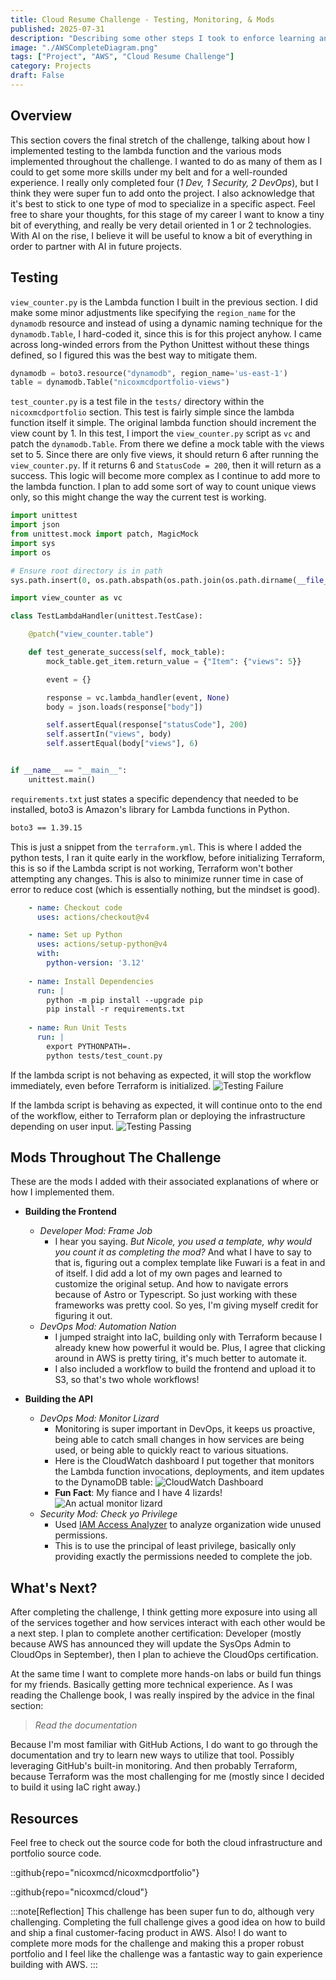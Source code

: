 ```yaml
---
title: Cloud Resume Challenge - Testing, Monitoring, & Mods
published: 2025-07-31
description: "Describing some other steps I took to enforce learning and a DevOps mindset. This is also the part where I implement testing on the Lambda function."
image: "./AWSCompleteDiagram.png"
tags: ["Project", "AWS", "Cloud Resume Challenge"]
category: Projects
draft: False
---
```


## Overview
This section covers the final stretch of the challenge, talking about how I implemented testing to the lambda function and the various mods implemented throughout the challenge. I wanted to do as many of them as I could to get some more skills under my belt and for a well-rounded experience. I really only completed four (*1 Dev, 1 Security, 2 DevOps*), but I think they were super fun to add onto the project. I also acknowledge that it's best to stick to one type of mod to specialize in a specific aspect. Feel free to share your thoughts, for this stage of my career I want to know a tiny bit of everything, and really be very detail oriented in 1 or 2 technologies. With AI on the rise, I believe it will be useful to know a bit of everything in order to partner with AI in future projects.

## Testing 
`view_counter.py` is the Lambda function I built in the previous section. I did make some minor adjustments like specifying the `region_name` for the `dynamodb` resource and instead of using a dynamic naming technique for the `dynamodb.Table`, I hard-coded it, since this is for this project anyhow. I came across long-winded errors from the Python Unittest without these things defined, so I figured this was the best way to mitigate them.
```python
dynamodb = boto3.resource("dynamodb", region_name='us-east-1')
table = dynamodb.Table("nicoxmcdportfolio-views")
```

`test_counter.py` is a test file in the `tests/` directory within the `nicoxmcdportfolio` section. This test is fairly simple since the lambda function itself it simple. The original lambda function should increment the view count by 1. In this test, I import the `view_counter.py` script as `vc` and patch the `dynamodb.Table`. From there we define a mock table with the views set to 5. Since there are only five views, it should return 6 after running the `view_counter.py`. If it returns 6 and `StatusCode = 200`, then it will return as a success. This logic will become more complex as I continue to add more to the lambda function. I plan to add some sort of way to count unique views only, so this might change the way the current test is working.
```python
import unittest
import json
from unittest.mock import patch, MagicMock
import sys
import os

# Ensure root directory is in path
sys.path.insert(0, os.path.abspath(os.path.join(os.path.dirname(__file__), '..')))

import view_counter as vc

class TestLambdaHandler(unittest.TestCase):

    @patch("view_counter.table")

    def test_generate_success(self, mock_table):
        mock_table.get_item.return_value = {"Item": {"views": 5}}

        event = {}

        response = vc.lambda_handler(event, None)
        body = json.loads(response["body"])

        self.assertEqual(response["statusCode"], 200)
        self.assertIn("views", body)
        self.assertEqual(body["views"], 6)


if __name__ == "__main__":
    unittest.main()
```

`requirements.txt` just states a specific dependency that needed to be installed, boto3 is Amazon's library for Lambda functions in Python.
```txt
boto3 == 1.39.15
```

This is just a snippet from the `terraform.yml`. This is where I added the python tests, I ran it quite early in the workflow, before initializing Terraform, this is so if the Lambda script is not working, Terraform won't bother attempting any changes. This is also to minimize runner time in case of error to reduce cost (which is essentially nothing, but the mindset is good).
```yml
    - name: Checkout code
      uses: actions/checkout@v4

    - name: Set up Python
      uses: actions/setup-python@v4
      with:
        python-version: '3.12'
    
    - name: Install Dependencies
      run: |
        python -m pip install --upgrade pip
        pip install -r requirements.txt
    
    - name: Run Unit Tests
      run: |
        export PYTHONPATH=.
        python tests/test_count.py
```

If the lambda script is not behaving as expected, it will stop the workflow immediately, even before Terraform is initialized.
![Testing Failure](./falsetest.png)

If the lambda script is behaving as expected, it will continue onto to the end of the workflow, either to Terraform plan or deploying the infrastructure depending on user input.
![Testing Passing](./truetest.png)

## Mods Throughout The Challenge
These are the mods I added with their associated explanations of where or how I implemented them.
- **Building the Frontend**
    - *Developer Mod: Frame Job*
        - I hear you saying. *But Nicole, you used a template, why would you count it as completing the mod?* And what I have to say to that is, figuring out a complex template like Fuwari is a feat in and of itself. I did add a lot of my own pages and learned to customize the original setup. And how to navigate errors because of Astro or Typescript. So just working with these frameworks was pretty cool. So yes, I'm giving myself credit for figuring it out. 
    - *DevOps Mod: Automation Nation*
        - I jumped straight into IaC, building only with Terraform because I already knew how powerful it would be. Plus, I agree that clicking around in AWS is pretty tiring, it's much better to automate it.
        - I also included a workflow to build the frontend and upload it to S3, so that's two whole workflows! 

- **Building the API**
    - *DevOps Mod: Monitor Lizard*
        - Monitoring is super important in DevOps, it keeps us proactive, being able to catch small changes in how services are being used, or being able to quickly react to various situations.
        - Here is the CloudWatch dashboard I put together that monitors the Lambda function invocations, deployments, and item updates to the DynamoDB table:
        ![CloudWatch Dashboard](./CloudWatch.png)
        - **Fun Fact**: My fiance and I have 4 lizards!
        ![An actual monitor lizard](./lizard.png)
    - *Security Mod: Check yo Privilege*
        - Used [IAM Access Analyzer](https://docs.aws.amazon.com/IAM/latest/UserGuide/what-is-access-analyzer.html#what-is-access-analyzer-resource-identification) to analyze organization wide unused permissions.
        - This is to use the principal of least privilege, basically only providing exactly the permissions needed to complete the job.

## What's Next?
After completing the challenge, I think getting more exposure into using all of the services together and how services interact with each other would be a next step. I plan to complete another certification: Developer (mostly because AWS has announced they will update the SysOps Admin to CloudOps in September), then I plan to achieve the CloudOps certification. 

At the same time I want to complete more hands-on labs or build fun things for my friends. Basically getting more technical experience. As I was reading the Challenge book, I was really inspired by the advice in the final section:

> *Read the documentation*

Because I'm most familiar with GitHub Actions, I do want to go through the documentation and try to learn new ways to utilize that tool. Possibly leveraging GitHub's built-in monitoring. And then probably Terraform, because Terraform was the most challenging for me (mostly since I decided to build it using IaC right away.)

## Resources
Feel free to check out the source code for both the cloud infrastructure and portfolio source code.

::github{repo="nicoxmcd/nicoxmcdportfolio"}

::github{repo="nicoxmcd/cloud"}

:::note[Reflection]
This challenge has been super fun to do, although very challenging. Completing the full challenge gives a good idea on how to build and ship a final customer-facing product in AWS. Also! I do want to complete more mods for the challenge and making this a proper robust portfolio and I feel like the challenge was a fantastic way to gain experience building with AWS.
:::